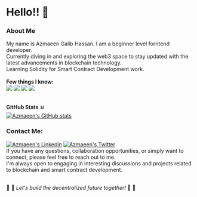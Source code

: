 # Hello!!  :wave:

### About Me  
My name is Azmaeen Galib Hassan. I am a beginner level forntend developer. <br>Currently diving in and exploring the web3 space to stay updated with the latest advancements in blockchain technology. <br> Learning Solidity for Smart Contract Development work.
<br>
<br>
**Few things I know:**  
![](https://img.shields.io/badge/HTML5-E34F26?style=for-the-badge&logo=html5&logoColor=white)
![](https://img.shields.io/badge/CSS3-1572B6?style=for-the-badge&logo=css3&logoColor=white)
![](https://img.shields.io/badge/JavaScript-323330?style=for-the-badge&logo=javascript&logoColor=F7DF1E)
![](https://img.shields.io/badge/Solidity-e6e6e6?style=for-the-badge&logo=solidity&logoColor=black)
<br><br>
  
**GitHub Stats** :bar_chart: <br>
[![Azmaeen's GitHub stats](https://github-readme-stats.vercel.app/api?username=azmaeengh)](https://github.com/azmaeengh/github-readme-stats)

###  Contact Me:
[![Azmaeen's Linkedin](https://img.shields.io/badge/LinkedIn-0077B5?style=for-the-badge&logo=linkedin&logoColor=white)](https://www.linkedin.com/in/azmaeen-gh/)
[![Azmaeen's Twitter](https://img.shields.io/badge/Twitter-1DA1F2?style=for-the-badge&logo=twitter&logoColor=white)](https://twitter.com/AzmaeenGH)
<br>
If you have any questions, collaboration opportunities, or simply want to connect, please feel free to reach out to me. <br>
I'm always open to engaging in interesting discussions and projects related to blockchain and smart contract development.<br>
<br>


:rocket: :rocket: _Let's build the decentralized future together!_ :rocket: :rocket: 






<!--
**AzmaeenGH/AzmaeenGH** is a ✨ _special_ ✨ repository because its `README.md` (this file) appears on your GitHub profile.

Here are some ideas to get you started:

- 🔭 I’m currently working on ...
- 🌱 I’m currently learning ...
- 👯 I’m looking to collaborate on ...
- 🤔 I’m looking for help with ...
- 💬 Ask me about ...
- 📫 How to reach me: ...
- 😄 Pronouns: ...
- ⚡ Fun fact: ...
-->
